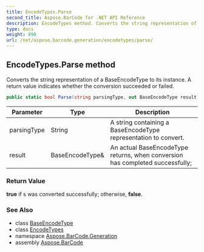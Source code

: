 ```yaml
---
title: EncodeTypes.Parse
second_title: Aspose.BarCode for .NET API Reference
description: EncodeTypes method. Converts the string representation of a BaseEncodeType to its instance. A return value indicates whether the conversion succeeded or failed
type: docs
weight: 890
url: /net/aspose.barcode.generation/encodetypes/parse/
---
```

## EncodeTypes.Parse method

Converts the string representation of a BaseEncodeType to its instance. A return value indicates whether the conversion succeeded or failed.

```csharp
public static bool Parse(string parsingType, out BaseEncodeType result)
```

| Parameter | Type | Description |
| --- | --- | --- |
| parsingType | String | A string containing a BaseEncodeType representation to convert. |
| result | BaseEncodeType& | An actual BaseEncodeType returns, when conversion has completed successfully; |

### Return Value

**true** if s was converted successfully; otherwise, **false**.

### See Also

* class [BaseEncodeType](../../baseencodetype/)
* class [EncodeTypes](../)
* namespace [Aspose.BarCode.Generation](../../../aspose.barcode.generation/)
* assembly [Aspose.BarCode](../../../)


